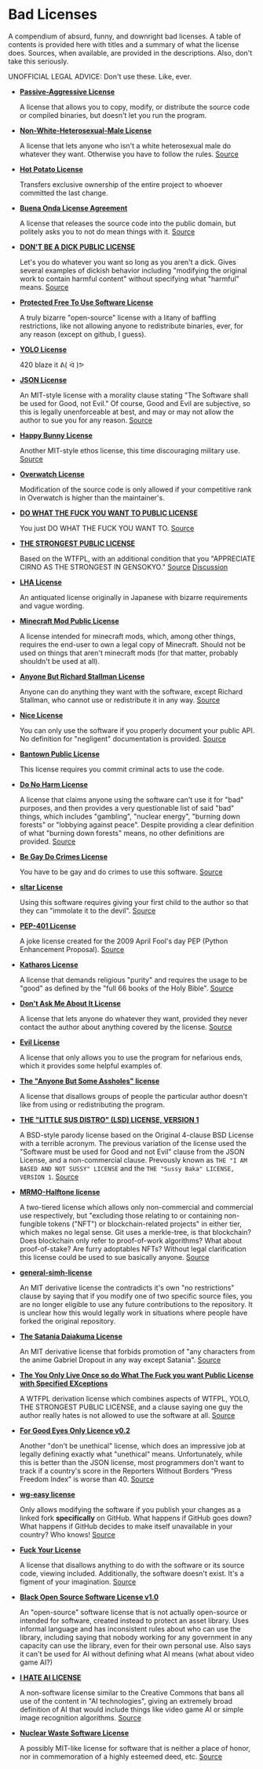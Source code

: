 # Bad Licenses
A compendium of absurd, funny, and downright bad licenses. A table of contents is provided here with titles and a summary of what the license does. Sources, when available, are provided in the descriptions. Also, don't take this seriously.

UNOFFICIAL LEGAL ADVICE: Don't use these. Like, ever.

* **[Passive-Aggressive License](passive-aggressive-license)**
  
  A license that allows you to copy, modify, or distribute the source code or compiled binaries, but doesn't let you run the program.

* **[Non-White-Heterosexual-Male License](Non-White-Heterosexual-Male.md)**

  A license that lets anyone who isn't a white heterosexual male do whatever they want. Otherwise you have to follow the rules. [Source](https://nonwhiteheterosexualmalelicense.org/)
  
* **[Hot Potato License](hot-potato-license)**

  Transfers exclusive ownership of the entire project to whoever committed the last change.
  
* **[Buena Onda License Agreement](BOLA-License)**

  A license that releases the source code into the public domain, but politely asks you to not do mean things with it. [Source](https://blitiri.com.ar/p/bola/)
  
* **[DON'T BE A DICK PUBLIC LICENSE](dbad-license.md)**
  
  Let's you do whatever you want so long as you aren't a dick. Gives several examples of dickish behavior including "modifying the original work to contain harmful content" without specifying what "harmful" means. [Source](https://github.com/philsturgeon/dbad)
  
* **[Protected Free To Use Software License](PFTUS-license)**

  A truly bizarre "open-source" license with a litany of baffling restrictions, like not allowing anyone to redistribute binaries, ever, for any reason (except on github, I guess).
  
* **[YOLO License](YOLO-LICENSE)**

  420 blaze it ᕕ( ᐛ )ᕗ
  
* **[JSON License](JSON-License.md)**

  An MIT-style license with a morality clause stating "The Software shall be used for Good, not Evil." Of course, Good and Evil are subjective, so this is legally unenforceable at best, and may or may not allow the author to sue you for any reason. [Source](http://www.json.org/license.html)

* **[Happy Bunny License](happy-bunny-license)**

  Another MIT-style ethos license, this time discouraging military use. [Source](https://glm.g-truc.net/copying.txt)

* **[Overwatch License](overwatch)**

  Modification of the source code is only allowed if your competitive rank in Overwatch is higher than the maintainer's.
  
* **[DO WHAT THE FUCK YOU WANT TO PUBLIC LICENSE](do-what-the-fuck-you-want-to-license)**

  You just DO WHAT THE FUCK YOU WANT TO. [Source](http://www.wtfpl.net/)

* **[THE STRONGEST PUBLIC LICENSE](STRONGEST-PUBLIC-LICENSE)**

  Based on the WTFPL, with an additional condition that you "APPRECIATE CIRNO AS THE STRONGEST IN GENSOKYO." [Source](https://github.com/rossy/img2xterm/blob/e24d13686c10c25f79f7a2841d8bb95c5571d261/img2xterm.c#L1-L18) [Discussion](https://github.com/rossy/img2xterm/issues/7)
  
* **[LHA License](lha-license)**

  An antiquated license originally in Japanese with bizarre requirements and vague wording.
  
* **[Minecraft Mod Public License](minecraft-mod-license)**

  A license intended for minecraft mods, which, among other things, requires the end-user to own a legal copy of Minecraft. Should not be used on things that aren't minecraft mods (for that matter, probably shouldn't be used at all).
  
* **[Anyone But Richard Stallman License](ABRMS-license.md)**

  Anyone can do anything they want with the software, except Richard Stallman, who cannot use or redistribute it in any way. [Source](https://github.com/landondyer/kasm/blob/master/LICENSE)

* **[Nice License](nice-license)**

  You can only use the software if you properly document your public API. No definition for "negligent" documentation is provided. [Source](https://bitbucket.org/haibison/binn-ir/src/master/LICENSE)

* **[Bantown Public License](Bantown-public-license)**

  This license requires you commit criminal acts to use the code.

* **[Do No Harm License](no-harm-license)**

  A license that claims anyone using the software can't use it for "bad" purposes, and then provides a very questionable list of said "bad" things, which includes "gambling", "nuclear energy", "burning down forests" or "lobbying against peace". Despite providing a clear definition of what "burning down forests" means, no other definitions are provided. [Source](https://github.com/raisely/NoHarm/blob/publish/LICENSE.md)
  
* **[Be Gay Do Crimes License](be-gay-do-crimes-license)**

  You have to be gay and do crimes to use this software. [Source](https://github.com/Xe/waifud/blob/main/LICENSE)

* **[sltar License](sltar)**

  Using this software requires giving your first child to the author so that they can "immolate it to the devil". [Source](https://github.com/Gottox/sltar/blob/f43d20638774b1f77ef4fa606330126872ae549d/LICENSE)

* **[PEP-401 License](PEP-401-license)**

  A joke license created for the 2009 April Fool's day PEP (Python Enhancement Proposal). [Source](https://www.python.org/dev/peps/pep-0401/#copyright)

* **[Katharos License](katharos-license.md)**

  A license that demands religious "purity" and requires the usage to be "good" as defined by the "full 66 books of the Holy Bible". [Source](https://github.com/katharostech/katharos-license/blob/master/LICENSE_v0.1.0.md)
  
* **[Don't Ask Me About It License](dont-ask-me.md)**

  A license that lets anyone do whatever they want, provided they never contact the author about anything covered by the license. [Source](https://github.com/mTvare6/hello-world.rs/blob/master/LICENSE)

* **[Evil License](evil-license)**

  A license that only allows you to use the program for nefarious ends, which it provides some helpful examples of.
  
* **[The "Anyone But Some Assholes" license](anyone-but-some-assholes-license)**

  A license that disallows groups of people the particular author doesn't like from using or redistributing the program.

* **[THE "LITTLE SUS DISTRO" (LSD) LICENSE, VERSION 1](lsd-license)**

  A BSD-style parody license based on the Original 4-clause BSD License with a terrible acronym. The previous variation of the license used the "Software must be used for Good and not Evil" clause from the JSON License, and a non-commercial clause. Prevously known as `THE "I AM BASED AND NOT SUSSY" LICENSE` and the `THE "Sussy Baka" LICENSE, VERSION 1`. [Source](https://github.com/Amog-OS/AmogOS/blob/main/LICENSE)

* **[MRMO-Halftone license](mrmo-halftone-license)**

  A two-tiered license which allows only non-commercial and commercial use respectively, but "excluding those relating to or containing non-fungible tokens ("NFT") or blockchain-related projects" in either tier, which makes no legal sense. Git uses a merkle-tree, is that blockchain? Does blockchain only refer to proof-of-work algorithms? What about proof-of-stake? Are furry adoptables NFTs? Without legal clarification this license could be used to sue basically anyone. [Source](https://mrmotarius.itch.io/mrmo-halftone)
  
* **[general-simh-license](general-simh-license)**

  An MIT derivative license the contradicts it's own "no restrictions" clause by saying that if you modify one of two specific source files, you are no longer eligible to use any future contributions to the repository. It is unclear how this would legally work in situations where people have forked the original repository.

* **[The Satania Daiakuma License](Satania-Daiakuma-License)**

  An MIT derivative license that forbids promotion of "any characters from the anime Gabriel Dropout in any way except Satania". [Source](https://github.com/Pizzacus/satania.moe/blob/master/LICENSE.md)

* **[The You Only Live Once so do What The Fuck you want Public License with Specified EXceptions](YOLO-WTFPL-SEX)**

  A WTFPL derivation license which combines aspects of WTFPL, YOLO, THE STRONGEST PUBLIC LICENSE, and a clause saying one guy the author really hates is not allowed to use the software at all. [Source](https://github.com/SantX27/yu-topy/blob/master/LICENSE)

* **[For Good Eyes Only Licence v0.2](for-good-eyes-only-licence-0.2.md)**

  Another "don't be unethical" license, which does an impressive job at legally defining exactly what "unethical" means. Unfortunately, while this is better than the JSON license, most programmers don't want to track if a country's score in the Reporters Without Borders “Press Freedom Index” is worse than 40. [Source](https://forgoodeyesonly.eu/)

* **[wg-easy license](wg-easy-license.md)**

  Only allows modifying the software if you publish your changes as a linked fork **specifically** on GitHub. What happens if GitHub goes down? What happens if GitHub decides to make itself unavailable in your country? Who knows! [Source](https://github.com/wg-easy/wg-easy/blob/master/LICENSE.md)

* **[Fuck Your License](fuck-your-license)**

  A license that disallows anything to do with the software or its source code, viewing included. Additionally, the software doesn't exist. It's a figment of your imagination. [Source](https://github.com/brianmcfadden/whoisAddressBarInterpreter/blob/97fa311681218e064c7a77fe4feafd22ccab4589/LICENSE)

* **[Black Open Source Software License v1.0](Black-Open-Source-Software-License)**

  An "open-source" software license that is not actually open-source or intended for software, created instead to protect an asset library. Uses informal language and has inconsistent rules about who can use the library, including saying that nobody working for any government in any capacity can use the library, even for their own personal use. Also says it can't be used for AI without defining what AI means (what about video game AI?)

* **[I HATE AI LICENSE](i-hate-ai-license)**

  A non-software license similar to the Creative Commons that bans all use of the content in "AI technologies", giving an extremely broad definition of AI that would include things like video game AI or simple image recognition algorithms. [Source](https://ihateailicense.eu/)

* **[Nuclear Waste Software License](NWSL)**

  A possibly MIT-like license for software that is neither a place of honor, nor in commemoration of a highly esteemed deed, etc. [Source](https://gist.github.com/DavidBuchanan314/35cb9f8a2f754b9a03a74bed19575661)

